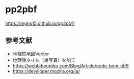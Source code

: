 # pp2pbf

https://mghs15.github.io/pp2pbf/

## 参考文献
* 地理院地図Vector
* 地理院タイル（単写真）を加工
* https://webbibouroku.com/Blog/Article/node-bom-utf8
* https://developer.mozilla.org/ja/
